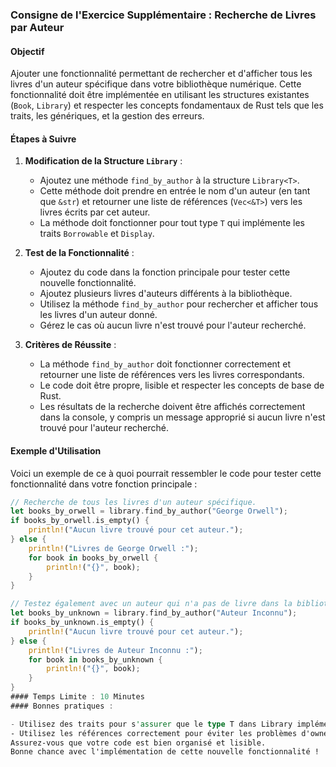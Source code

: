 ### Consigne de l'Exercice Supplémentaire : Recherche de Livres par Auteur

#### Objectif
Ajouter une fonctionnalité permettant de rechercher et d'afficher tous les livres d'un auteur spécifique dans votre bibliothèque numérique. Cette fonctionnalité doit être implémentée en utilisant les structures existantes (`Book`, `Library`) et respecter les concepts fondamentaux de Rust tels que les traits, les génériques, et la gestion des erreurs.

#### Étapes à Suivre

1. **Modification de la Structure `Library`** :
   - Ajoutez une méthode `find_by_author` à la structure `Library<T>`.
   - Cette méthode doit prendre en entrée le nom d'un auteur (en tant que `&str`) et retourner une liste de références (`Vec<&T>`) vers les livres écrits par cet auteur.
   - La méthode doit fonctionner pour tout type `T` qui implémente les traits `Borrowable` et `Display`.

2. **Test de la Fonctionnalité** :
   - Ajoutez du code dans la fonction principale pour tester cette nouvelle fonctionnalité.
   - Ajoutez plusieurs livres d'auteurs différents à la bibliothèque.
   - Utilisez la méthode `find_by_author` pour rechercher et afficher tous les livres d'un auteur donné.
   - Gérez le cas où aucun livre n'est trouvé pour l'auteur recherché.

3. **Critères de Réussite** :
   - La méthode `find_by_author` doit fonctionner correctement et retourner une liste de références vers les livres correspondants.
   - Le code doit être propre, lisible et respecter les concepts de base de Rust.
   - Les résultats de la recherche doivent être affichés correctement dans la console, y compris un message approprié si aucun livre n'est trouvé pour l'auteur recherché.

#### Exemple d'Utilisation

Voici un exemple de ce à quoi pourrait ressembler le code pour tester cette fonctionnalité dans votre fonction principale :

```rust
// Recherche de tous les livres d'un auteur spécifique.
let books_by_orwell = library.find_by_author("George Orwell");
if books_by_orwell.is_empty() {
    println!("Aucun livre trouvé pour cet auteur.");
} else {
    println!("Livres de George Orwell :");
    for book in books_by_orwell {
        println!("{}", book);
    }
}

// Testez également avec un auteur qui n'a pas de livre dans la bibliothèque.
let books_by_unknown = library.find_by_author("Auteur Inconnu");
if books_by_unknown.is_empty() {
    println!("Aucun livre trouvé pour cet auteur.");
} else {
    println!("Livres de Auteur Inconnu :");
    for book in books_by_unknown {
        println!("{}", book);
    }
}
#### Temps Limite : 10 Minutes
#### Bonnes pratiques :

- Utilisez des traits pour s'assurer que le type T dans Library implémente les méthodes nécessaires.
- Utilisez les références correctement pour éviter les problèmes d'ownership.
Assurez-vous que votre code est bien organisé et lisible.
Bonne chance avec l'implémentation de cette nouvelle fonctionnalité !
